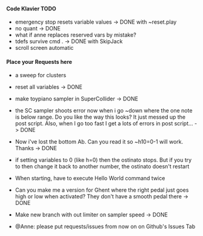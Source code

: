 #### Code Klavier TODO ####

- emergency stop resets variable values -> DONE with ~reset.play
- no quant -> DONE
- what if anne replaces reserved vars by mistake?
- tdefs survive cmd . -> DONE with SkipJack
- scroll screen automatic

#### Place your Requests here ####
- a sweep for clusters
- reset all variables -> DONE
- make toypiano sampler in SuperCollider  -> DONE
- the SC sampler shoots error now when i go ~down where the one note is below range. Do you like the way this looks? It just messed up the post script. Also, when I go too fast I get a lots of errors in post script... -> DONE
- Now i've lost the bottom Ab. Can you read it so ~h10=0-1 will work. Thanks -> DONE

- if setting variables to 0 (like h=0) then the ostinato stops. But if you try to then change it back to another number, the ostinato doesn't restart
- When starting, have to execute Hello World command twice
- Can you make me a version for Ghent where the right pedal just goes high or low when activated? They don't have a smooth pedal there -> DONE
- Make new branch with out limiter on sampler speed -> DONE

- @Anne: please put requests/issues from now on on Github's Issues Tab

